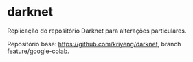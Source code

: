 # darknet
Replicação do repositório Darknet para alterações particulares.

Repositório base: https://github.com/kriyeng/darknet, branch feature/google-colab.
